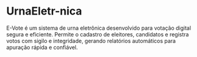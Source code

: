 # UrnaEletr-nica
E-Vote é um sistema de urna eletrônica desenvolvido para votação digital segura e eficiente. Permite o cadastro de eleitores, candidatos e registra votos com sigilo e integridade, gerando relatórios automáticos para apuração rápida e confiável.

